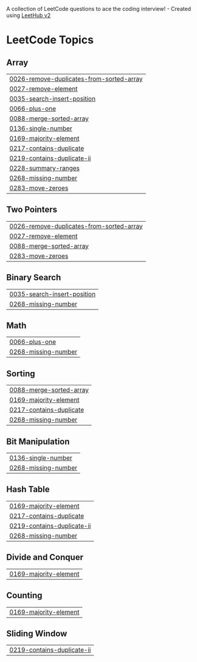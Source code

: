 A collection of LeetCode questions to ace the coding interview! - Created using [LeetHub v2](https://github.com/arunbhardwaj/LeetHub-2.0)
<!---LeetCode Topics Start-->
# LeetCode Topics
## Array
|  |
| ------- |
| [0026-remove-duplicates-from-sorted-array](https://github.com/arslanali19470/LeetCode_Array/tree/master/0026-remove-duplicates-from-sorted-array) |
| [0027-remove-element](https://github.com/arslanali19470/LeetCode_Array/tree/master/0027-remove-element) |
| [0035-search-insert-position](https://github.com/arslanali19470/LeetCode_Array/tree/master/0035-search-insert-position) |
| [0066-plus-one](https://github.com/arslanali19470/LeetCode_Array/tree/master/0066-plus-one) |
| [0088-merge-sorted-array](https://github.com/arslanali19470/LeetCode_Array/tree/master/0088-merge-sorted-array) |
| [0136-single-number](https://github.com/arslanali19470/LeetCode_Array/tree/master/0136-single-number) |
| [0169-majority-element](https://github.com/arslanali19470/LeetCode_Array/tree/master/0169-majority-element) |
| [0217-contains-duplicate](https://github.com/arslanali19470/LeetCode_Array/tree/master/0217-contains-duplicate) |
| [0219-contains-duplicate-ii](https://github.com/arslanali19470/LeetCode_Array/tree/master/0219-contains-duplicate-ii) |
| [0228-summary-ranges](https://github.com/arslanali19470/LeetCode_Array/tree/master/0228-summary-ranges) |
| [0268-missing-number](https://github.com/arslanali19470/LeetCode_Array/tree/master/0268-missing-number) |
| [0283-move-zeroes](https://github.com/arslanali19470/LeetCode_Array/tree/master/0283-move-zeroes) |
## Two Pointers
|  |
| ------- |
| [0026-remove-duplicates-from-sorted-array](https://github.com/arslanali19470/LeetCode_Array/tree/master/0026-remove-duplicates-from-sorted-array) |
| [0027-remove-element](https://github.com/arslanali19470/LeetCode_Array/tree/master/0027-remove-element) |
| [0088-merge-sorted-array](https://github.com/arslanali19470/LeetCode_Array/tree/master/0088-merge-sorted-array) |
| [0283-move-zeroes](https://github.com/arslanali19470/LeetCode_Array/tree/master/0283-move-zeroes) |
## Binary Search
|  |
| ------- |
| [0035-search-insert-position](https://github.com/arslanali19470/LeetCode_Array/tree/master/0035-search-insert-position) |
| [0268-missing-number](https://github.com/arslanali19470/LeetCode_Array/tree/master/0268-missing-number) |
## Math
|  |
| ------- |
| [0066-plus-one](https://github.com/arslanali19470/LeetCode_Array/tree/master/0066-plus-one) |
| [0268-missing-number](https://github.com/arslanali19470/LeetCode_Array/tree/master/0268-missing-number) |
## Sorting
|  |
| ------- |
| [0088-merge-sorted-array](https://github.com/arslanali19470/LeetCode_Array/tree/master/0088-merge-sorted-array) |
| [0169-majority-element](https://github.com/arslanali19470/LeetCode_Array/tree/master/0169-majority-element) |
| [0217-contains-duplicate](https://github.com/arslanali19470/LeetCode_Array/tree/master/0217-contains-duplicate) |
| [0268-missing-number](https://github.com/arslanali19470/LeetCode_Array/tree/master/0268-missing-number) |
## Bit Manipulation
|  |
| ------- |
| [0136-single-number](https://github.com/arslanali19470/LeetCode_Array/tree/master/0136-single-number) |
| [0268-missing-number](https://github.com/arslanali19470/LeetCode_Array/tree/master/0268-missing-number) |
## Hash Table
|  |
| ------- |
| [0169-majority-element](https://github.com/arslanali19470/LeetCode_Array/tree/master/0169-majority-element) |
| [0217-contains-duplicate](https://github.com/arslanali19470/LeetCode_Array/tree/master/0217-contains-duplicate) |
| [0219-contains-duplicate-ii](https://github.com/arslanali19470/LeetCode_Array/tree/master/0219-contains-duplicate-ii) |
| [0268-missing-number](https://github.com/arslanali19470/LeetCode_Array/tree/master/0268-missing-number) |
## Divide and Conquer
|  |
| ------- |
| [0169-majority-element](https://github.com/arslanali19470/LeetCode_Array/tree/master/0169-majority-element) |
## Counting
|  |
| ------- |
| [0169-majority-element](https://github.com/arslanali19470/LeetCode_Array/tree/master/0169-majority-element) |
## Sliding Window
|  |
| ------- |
| [0219-contains-duplicate-ii](https://github.com/arslanali19470/LeetCode_Array/tree/master/0219-contains-duplicate-ii) |
<!---LeetCode Topics End-->